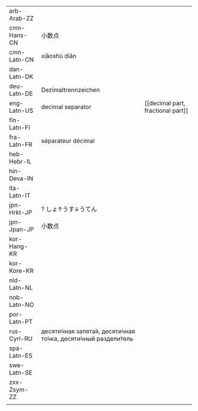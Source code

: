 | | | |
|-|-|-|
| arb-Arab-ZZ |  |  |
| cmn-Hans-CN | 小数点 |  |
| cmn-Latn-CN | xiǎoshù diǎn |  |
| dan-Latn-DK |  |  |
| deu-Latn-DE | Dezimaltrennzeichen |  |
| eng-Latn-US | decimal separator | [[decimal part, fractional part]] |
| fin-Latn-FI |  |  |
| fra-Latn-FR | séparateur décimal |  |
| heb-Hebr-IL |  |  |
| hin-Deva-IN |  |  |
| ita-Latn-IT |  |  |
| jpn-Hrkt-JP | ? しょ↑うす↓うてん |  |
| jpn-Jpan-JP | 小数点 |  |
| kor-Hang-KR |  |  |
| kor-Kore-KR |  |  |
| nld-Latn-NL |  |  |
| nob-Latn-NO |  |  |
| por-Latn-PT |  |  |
| rus-Cyrl-RU | десяти́чная запята́я, десяти́чная то́чка, десяти́чный раздели́тель |  |
| spa-Latn-ES |  |  |
| swe-Latn-SE |  |  |
| zxx-Zsym-ZZ |  |  |
|  |  |  |
